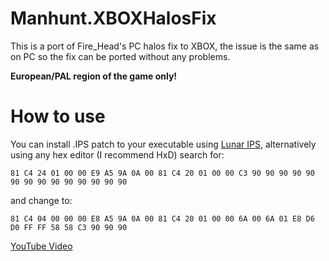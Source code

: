 # Manhunt.XBOXHalosFix

This is a port of Fire_Head's PC halos fix to XBOX, the issue
is the same as on PC so the fix can be ported without any problems.


**European/PAL region of the game only!**

# How to use

You can install .IPS patch to your executable using [Lunar IPS](https://fusoya.eludevisibility.org/lips/), alternatively using any hex editor (I recommend HxD) search for:

`81 C4 24 01 00 00 E9 A5 9A 0A 00 81 C4 20 01 00 00 C3 90 90 90 90 90 90 90 90 90 90 90 90 90 90`

and change to:

`81 C4 04 00 00 00 E8 A5 9A 0A 00 81 C4 20 01 00 00 6A 00 6A 01 E8 D6 D0 FF FF 58 58 C3 90 90 90`

[YouTube Video](https://www.youtube.com/watch?v=S3HTgMWLGmI)